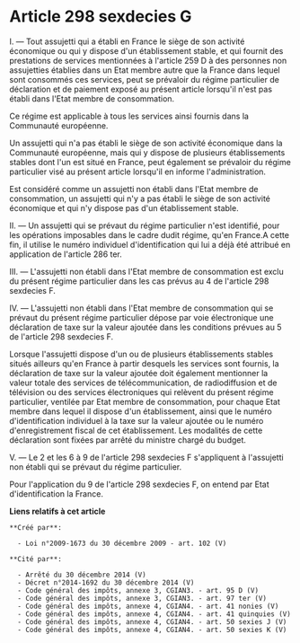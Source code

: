 # Article 298 sexdecies G

I. ― Tout assujetti qui a établi en France le siège de son activité économique ou qui y dispose d'un établissement stable, et
qui fournit des prestations de services mentionnées à l'article 259 D à des personnes non assujetties établies dans un Etat
membre autre que la France dans lequel sont consommés ces services, peut se prévaloir du régime particulier de déclaration et
de paiement exposé au présent article lorsqu'il n'est pas établi dans l'Etat membre de consommation. 

Ce régime est applicable à tous les services ainsi fournis dans la Communauté européenne. 

Un assujetti qui n'a pas établi le siège de son activité économique dans la Communauté européenne, mais qui y dispose de
plusieurs établissements stables dont l'un est situé en France, peut également se prévaloir du régime particulier visé au
présent article lorsqu'il en informe l'administration. 

Est considéré comme un assujetti non établi dans l'Etat membre de consommation, un assujetti qui n'y a pas établi le siège de
son activité économique et qui n'y dispose pas d'un établissement stable. 

II. ― Un assujetti qui se prévaut du régime particulier n'est identifié, pour les opérations imposables dans le cadre dudit
régime, qu'en France.A cette fin, il utilise le numéro individuel d'identification qui lui a déjà été attribué en application
de l'article 286 ter. 

III. ― L'assujetti non établi dans l'Etat membre de consommation est exclu du présent régime particulier dans les cas prévus
au 4 de l'article 298 sexdecies F. 

IV. ― L'assujetti non établi dans l'Etat membre de consommation qui se prévaut du présent régime particulier dépose par voie
électronique une déclaration de taxe sur la valeur ajoutée dans les conditions prévues au 5 de l'article 298 sexdecies F. 

Lorsque l'assujetti dispose d'un ou de plusieurs établissements stables situés ailleurs qu'en France à partir desquels les
services sont fournis, la déclaration de taxe sur la valeur ajoutée doit également mentionner la valeur totale des services
de télécommunication, de radiodiffusion et de télévision ou des services électroniques qui relèvent du présent régime
particulier, ventilée par Etat membre de consommation, pour chaque Etat membre dans lequel il dispose d'un établissement,
ainsi que le numéro d'identification individuel à la taxe sur la valeur ajoutée ou le numéro d'enregistrement fiscal de cet
établissement. Les modalités de cette déclaration sont fixées par arrêté du ministre chargé du budget. 

V. ― Le 2 et les 6 à 9 de l'article 298 sexdecies F s'appliquent à l'assujetti non établi qui se prévaut du régime
particulier. 

Pour l'application du 9 de l'article 298 sexdecies F, on entend par Etat d'identification la France.

**Liens relatifs à cet article**

	**Créé par**:

	  - Loi n°2009-1673 du 30 décembre 2009 - art. 102 (V)

	**Cité par**:

	  - Arrêté du 30 décembre 2014 (V)
	  - Décret n°2014-1692 du 30 décembre 2014 (V)
	  - Code général des impôts, annexe 3, CGIAN3. - art. 95 D (V)
	  - Code général des impôts, annexe 3, CGIAN3. - art. 97 ter (V)
	  - Code général des impôts, annexe 4, CGIAN4. - art. 41 nonies (V)
	  - Code général des impôts, annexe 4, CGIAN4. - art. 41 quinquies (V)
	  - Code général des impôts, annexe 4, CGIAN4. - art. 50 sexies J (V)
	  - Code général des impôts, annexe 4, CGIAN4. - art. 50 sexies K (V)
